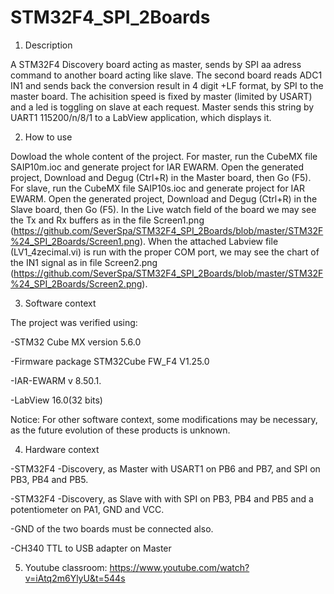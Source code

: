 # STM32F4_SPI_2Boards

1. Description

A STM32F4 Discovery board acting as master, sends by SPI aa adress command to another board acting like slave. The second board reads ADC1 IN1 and sends back the conversion result in 4 digit +LF format, by SPI to the master board.
The achisition speed is fixed by master (limited by USART) and a led is toggling on slave at each request.
Master sends this string by UART1 115200/n/8/1 to a LabView application, which displays it. 

2. How to use

Dowload the whole content of the project.
For master, run the CubeMX file SAIP10m.ioc and generate project for IAR EWARM. Open the generated project, Download and Degug (Ctrl+R) in the Master board, then Go (F5).
For slave, run the CubeMX file SAIP10s.ioc and generate project for IAR EWARM. Open the generated project, Download and Degug (Ctrl+R) in the Slave board, then Go (F5).
In the Live watch field of the board we may see the Tx and Rx buffers as in the file Screen1.png (https://github.com/SeverSpa/STM32F4_SPI_2Boards/blob/master/STM32F%24_SPI_2Boards/Screen1.png).
When the attached Labview file (LV1_4zecimal.vi) is run with the proper COM port, we may see the chart of the IN1 signal as in file Screen2.png (https://github.com/SeverSpa/STM32F4_SPI_2Boards/blob/master/STM32F%24_SPI_2Boards/Screen2.png).  

3. Software context

The project was verified using:

-STM32 Cube MX version 5.6.0

-Firmware package STM32Cube FW_F4 V1.25.0

-IAR-EWARM v 8.50.1.

-LabView 16.0(32 bits)

Notice: For other software context, some modifications may be necessary, as the future evolution of these products is unknown.

4. Hardware context

-STM32F4 -Discovery, as Master with USART1 on PB6 and PB7, and SPI on PB3, PB4 and PB5.

-STM32F4 -Discovery, as Slave with with SPI on PB3, PB4 and PB5 and a potentiometer on PA1, GND and VCC.

-GND of the two boards must be connected also.

-CH340  TTL to USB adapter on Master

5. Youtube classroom: https://www.youtube.com/watch?v=iAtq2m6YlyU&t=544s
